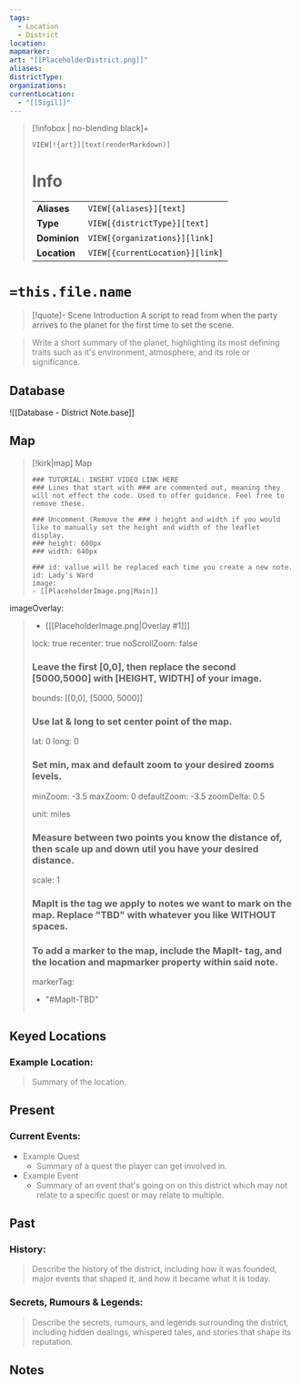 ```yaml
---
tags:
  - Location
  - District
location:
mapmarker:
art: "[[PlaceholderDistrict.png]]"
aliases:
districtType:
organizations:
currentLocation:
  - "[[Sigil]]"
---
```


> [!infobox | no-blending black]+ <font color="#ffffff">Infobox</font>
> 
> `VIEW[!{art}][text(renderMarkdown)]`
> 
> # Info
> |  |  |
> |---|---|
> | **Aliases** | `VIEW[{aliases}][text]` |
> | **Type** | `VIEW[{districtType}][text]` |
> | **Dominion** | `VIEW[{organizations}][link]` |
> | **Location** | `VIEW[{currentLocation}][link]` |

# `=this.file.name`

> [!quote]- Scene Introduction
> A script to read from when the party arrives to the planet for the first time to set the scene.

> <font color="#7f7f7f">Write a short summary of the planet, highlighting its most defining traits such as it's environment, atmosphere, and its role or significance.</font>

## Database

![[Database - District Note.base]]


## Map

> [!kirk|map] Map
> ```leaflet
> ### TUTORIAL: INSERT VIDEO LINK HERE
> ### Lines that start with ### are commented out, meaning they will not effect the code. Used to offer guidance. Feel free to remove these.
> 
> ### Uncomment (Remove the ### ) height and width if you would like to manually set the height and width of the leaflet display.
> ### height: 600px
> ### width: 640px
> 
> ### id: vallue will be replaced each time you create a new note.
> id: Lady's Ward
> image: 
> - [[PlaceholderImage.png|Main]]
imageOverlay:
> - [[[PlaceholderImage.png|Overlay #1]]]
> 
> lock: true
> recenter: true
> noScrollZoom: false
> ### Leave the first [0,0], then replace the second [5000,5000] with [HEIGHT, WIDTH] of your image.
> bounds: [[0,0], [5000, 5000]]
> 
> ### Use lat & long to set center point of the map.
> lat: 0
> long: 0
> 
> ### Set min, max and default zoom to your desired zooms levels.
> minZoom: -3.5
> maxZoom: 0
> defaultZoom: -3.5
> zoomDelta: 0.5
> 
> unit: miles
> ### Measure between two points you know the distance of, then scale up and down util you have your desired distance.
> scale: 1
> ### MapIt is the tag we apply to notes we want to mark on the map. Replace "TBD" with whatever you like WITHOUT spaces.
> ### To add a marker to the map, include the MapIt- tag, and the location and mapmarker property within said note.
> markerTag: 
> - "#MapIt-TBD"
> ```

## Keyed Locations

### Example Location:
> <font color="#7f7f7f">Summary of the location.</font>

## Present

### Current Events:

- <font color="#7f7f7f">Example Quest</font>
    -  <font color="#7f7f7f">Summary of a quest the player can get involved in.</font>
- <font color="#7f7f7f">Example Event</font>
    - <font color="#7f7f7f">Summary of an event that's going on on this district which may not relate to a specific quest or may relate to multiple.</font>

## Past

### History:

> <font color="#7f7f7f">Describe the history of the district, including how it was founded, major events that shaped it, and how it became what it is today.</font>

### Secrets, Rumours & Legends:

> <font color="#7f7f7f">Describe the secrets, rumours, and legends surrounding the district, including hidden dealings, whispered tales, and stories that shape its reputation.</font>

## Notes


